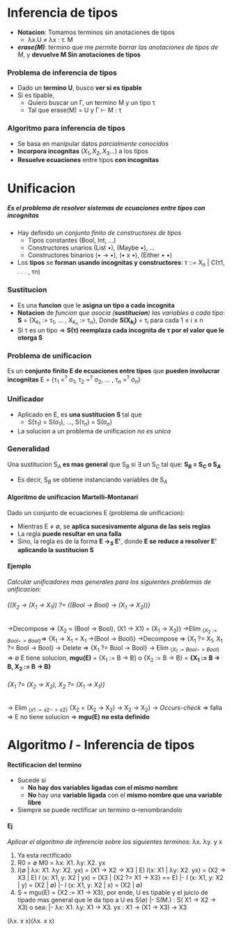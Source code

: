 
# Inferencia de tipos
- **Notacion**: Tomamos terminos sin anotaciones de tipos
	- λx.U $\neq$ λx : τ. M
- ***erase(M)***: termino que me _permite borrar las anotaciones de tipos de M_, y **devuelve M Sin anotaciones de tipos**
### Problema de inferencia de tipos
- Dado un **termino U**, busco **ver si es tipable**
- Si es tipable,
	- Quiero buscar un Γ, un termino M y un tipo τ
	- Tal que erase(M) = U y Γ ⊢ M : τ
### Algoritmo para inferencia de tipos
- Se basa en manipular datos _parcialmente conocidos_
- **Incorpora incognitas** ($X_1, X_2, X_3...$) a los tipos
- **Resuelve ecuaciones** entre tipos **con incognitas**
# Unificacion
##### Es el problema de resolver sistemas de ecuaciones entre tipos con incognitas
- Hay definido un _conjunto finito de constructores de tipos_
	- Tipos constantes (Bool, Int, ...)
	- Constructores unarios (List •), (Maybe •), ...
	- Constructores binarios (• -> •), (• x •), (Either • •) 
- Los **tipos** se **forman usando incognitas y constructores**: τ ::= X$_n$ | C(τ1, . . . , τn)
### Sustitucion
- Es una **funcion** que le **asigna un tipo a cada incognita**
- **Notacion** de _funcion que asocia (**sustitucion**) las variables a cada tipo_:
  **S** = {X$_{k_1}$ := τ$_1$, ... , X$_{k_n}$ := τ$_n$}, Donde **S(X$_{k_i}$)** = τ$_i$ para cada 
  1 $\leq$ i $\leq$ n
- Si τ es un tipo => **S(τ) reemplaza cada incognita de τ por el valor que le otorga S**
### Problema de unificacion
Es un **conjunto finito E de ecuaciones entre tipos** que **pueden involucrar incognitas**
E = {τ$_1$ =$^?$ σ$_1$, τ$_2$ =$^?$ σ$_2$, ... , τ$_n$ =$^?$ σ$_n$}
### Unificador
- Aplicado en E, es **una sustitucion S** tal que
	- S(τ$_1$) = S(σ$_1$), ..., S(τ$_n$) = S(σ$_n$)
- La solucion a un problema de unificacion _no es unica_
### Generalidad
Una sustitucion S$_A$ **es mas general** que S$_B$ si $\exists$ un S$_C$ tal que:
**S$_B$ = S$_C$ o S$_A$**
- Es decir, S$_B$ se obtiene instanciando variables de S$_A$
#### Algoritmo de unificacion Martelli–Montanari
Dado un conjunto de ecuaciones E (problema de unificacion):
- Mientras  E $\neq$ ∅, se **aplica sucesivamente alguna de las seis reglas**
- La regla **puede resultar en una falla**
- Sino, la regla es de la forma **E →$_S$ E'**, donde **E se reduce a resolver E' aplicando la sustitucion S** 
#### Ejemplo
_Calcular unificadores mas generales para los siguientes problemas de unificacion:_

###### {(X$_2$ → (X$_1$ → X$_1$)) ?= ((Bool → Bool) → (X$_1$ → X$_2$))}
->Decompose => {X$_2$ = (Bool → Bool), (X1 → X1) = (X$_1$ → X$_2$)}
->Elim $_{\{X_2 := Bool -> Bool\}}$=> {X$_1$ -> X$_1$ = X$_1$ ->(Bool -> Bool)}
->Decompose => {X$_1$ ?= X$_1$, X$_1$ ?= Bool -> Bool}
-> Delete => {X$_1$ ?= Bool -> Bool}
-> Elim $_{\{X_1 := Bool -> Bool\}}$ => ∅
E tiene solucion, **mgu(E)** = {X$_1$ := B -> B} o {X$_2$ := B -> B}
= **{X$_1$ := B -> B, X$_2$ := B -> B}** 

###### {X$_1$ ?= (X$_2$ → X$_2$), X$_2$ ?= (X$_1$ → X$_1$)}
-> Elim $_{\{x1 := x2 -> x2\}}$ {X$_2$ = (X$_2$ -> X$_2$) -> X$_2$ -> X$_2$}
-> _Occurs-check_ => falla => E no tiene solucion => **mgu(E) no esta definido**

# Algoritmo $I$ - Inferencia de tipos
#### Rectificacion del termino
- Sucede si 
	- **No hay dos variables ligadas con el mismo nombre**
	- **No** hay una **variable ligada** con el **mismo nombre que una variable libre**
- Siempre se puede rectificar un termino α-renombrandolo
#### Ej
_Aplicar el algoritmo de inferencia sobre los siguientes terminos:_
λx. λy. y x
1) Ya esta rectificado
2) R0 = ∅
   M0 = λx: X1. λy: X2. yx
3) $I$(∅ | λx: X1. λy: X2. yx) = (X1 -> X2 -> X3 | E)
   $I$(x: X1 | λy: X2. yx) = (X2 -> X3 | E)
   $I$ (x: X1, y: X2 | yx) = (X3 | {X2 ?= X1 -> X3} == E)
   |- $I$ (x: X1, y: X2 | y) = (X2 | ∅)
   |- $I$ (x: X1, y: X2 | x) = (X2 | ∅)
4) S = mgu(E) = {X2 := X1 -> X3}, por ende, U es tipable
   y el juicio de tipado mas general que le da tipo a U es S(∅) |- S(M.) : S( X1 -> X2 -> X3) o sea: |- λx: X1. 
   λy: X1 -> X3. yx : X1 -> (X1 -> X3) -> X3

(λx. x x)(λx. x x)